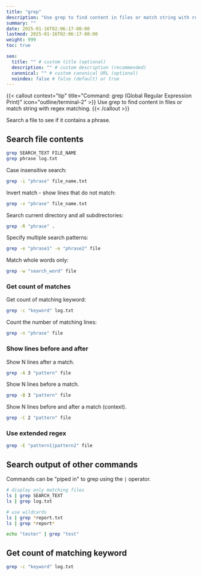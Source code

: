 ```yaml
---
title: "grep"
description: "Use grep to find content in files or match string with regex matching."
summary: ""
date: 2025-01-16T02:06:17-08:00
lastmod: 2025-01-16T02:06:17-08:00
weight: 999
toc: true

seo:
  title: "" # custom title (optional)
  description: "" # custom description (recommended)
  canonical: "" # custom canonical URL (optional)
  noindex: false # false (default) or true
---
```


{{< callout context="tip" title="Command: grep (Global Regular Expression Print)" icon="outline/terminal-2" >}}
Use grep to find content in files or match string with regex matching.
{{< /callout >}}

Search a file to see if it contains a phrase.

## Search file contents

```bash { title="Search contents of a file with grep" }
grep SEARCH_TEXT FILE_NAME
grep phrase log.txt
```

Case insensitive search:

```bash { title="Use case insensitive search with -i" }
grep -i "phrase" file_name.txt
```

Invert match - show lines that do not match:

```bash { title="Find lines that do not match" }
grep -v "phrase" file_name.txt
```

Search current directory and all subdirectories:

```bash { title="Search files in all subdirectories with -R" }
grep -R "phrase" .
```

Specify multiple search patterns:

```bash { title="Specify multiple search patterns" }
grep -e "phrase1" -e "phrase2" file
```

Match whole words only:

```bash { title="Match whole words only" }
grep -w "search_word" file
```

### Get count of matches

Get count of matching keyword:

```bash
grep -c "keyword" log.txt
```

Count the number of matching lines:

```bash { title="Count the number of matching lines" }
grep -n "phrase" file
```

### Show lines before and after

Show N lines after a match.

```bash { title="Show N lines after a match" }
grep -A 3 "pattern" file
```

Show N lines before a match.

```bash { title="Show N lines before a match" }
grep -B 3 "pattern" file
```

Show N lines before and after a match (context).

```bash { title="Show N lines before and after a match" }
grep -C 2 "pattern" file
```

### Use extended regex

```bash { title="Use extended regex" }
grep -E "pattern1|pattern2" file
```

## Search output of other commands

Commands can be "piped in" to grep using the `|` operator.

```bash
# display only matching files
ls | grep SEARCH_TEXT
ls | grep log.txt

# use wildcards
ls | grep *report.txt
ls | grep *report*

echo "tester" | grep "test"
```

## Get count of matching keyword

```bash
grep -c "keyword" log.txt
```

